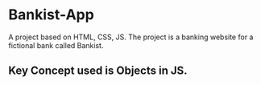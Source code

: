 # Bankist-App
A project based on HTML, CSS, JS.
The project is a banking website for a fictional bank called Bankist.
## Key Concept used is Objects in JS.
 
